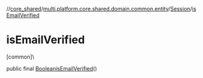 //[core_shared](../../../index.md)/[multi.platform.core.shared.domain.common.entity](../index.md)/[Session](index.md)/[isEmailVerified](is-email-verified.md)

# isEmailVerified

[common]\

public final [Boolean](https://docs.oracle.com/javase/8/docs/api/java/lang/Boolean.html)[isEmailVerified](is-email-verified.md)()
